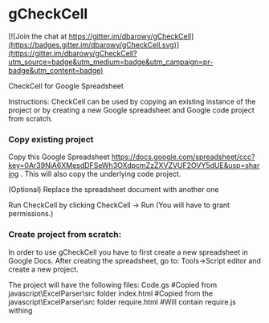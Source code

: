 gCheckCell
==========

[![Join the chat at https://gitter.im/dbarowy/gCheckCell](https://badges.gitter.im/dbarowy/gCheckCell.svg)](https://gitter.im/dbarowy/gCheckCell?utm_source=badge&utm_medium=badge&utm_campaign=pr-badge&utm_content=badge)

CheckCell for Google Spreadsheet

Instructions:
CheckCell can be used by copying an existing instance of the project or by creating a new Google spreadsheet and Google code project from scratch.

### Copy existing project

Copy this Google Spreadsheet https://docs.google.com/spreadsheet/ccc?key=0Ar39NjA6XMesdDFSeWh3OXdpcmZzZXVZVUF2OVY5dUE&usp=sharing . This will also copy the underlying code project.

(Optional) Replace the spreadsheet document with another one

Run CheckCell by clicking CheckCell -> Run (You will have to grant permissions.)


### Create project from scratch:

In order to use gCheckCell you have to first create a new spreadsheet in Google Docs.
After creating the spreadsheet, go to: Tools->Script editor and create a new project.

The project will have the following files:
Code.gs  #Copied from javascript\ExcelParser\src folder
index.html #Copied from the javascript\ExcelParser\src folder
require.html #Will contain require.js withing <script> tags
CheckCell.html # See note
JQueryCss.html #Copied from the javascript\ExcelParser\src folder.


CheckCell.html is created by using requirejs to merge all the dependencies in one file.
You must first install nodejs (http://nodejs.org/).
The javascript file is created in the following way:

gCheckCell\javascript\ExcelParser\src> node ..\..\r.js -o baseUrl=. name=main out=main-built.js

The contents of main-built.js are copied inside CheckCell.html inside <script> tags